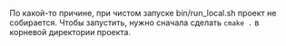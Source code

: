 По какой-то причине, при чистом запуске bin/run_local.sh проект не собирается. Чтобы запустить, нужно сначала сделать `cmake .` в корневой директории проекта.
